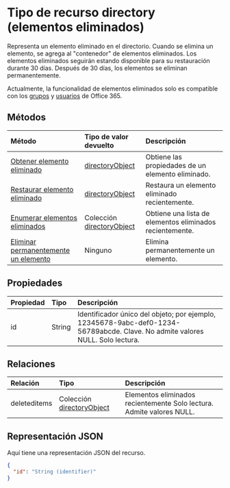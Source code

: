 # <a name="directory-resource-type-deleted-items"></a>Tipo de recurso directory (elementos eliminados)

Representa un elemento eliminado en el directorio. Cuando se elimina un elemento, se agrega al "contenedor" de elementos eliminados. Los elementos eliminados seguirán estando disponible para su restauración durante 30 días. Después de 30 días, los elementos se eliminan permanentemente.

Actualmente, la funcionalidad de elementos eliminados solo es compatible con los [grupos](group.md) y [usuarios](users.md) de Office 365.

## <a name="methods"></a>Métodos

| Método         | Tipo de valor devuelto | Descripción |
|:---------------|:------------|:------------|
|[Obtener elemento eliminado](../api/directory_deleteditems_get.md) | [directoryObject](directoryobject.md) | Obtiene las propiedades de un elemento eliminado. |
|[Restaurar elemento eliminado](../api/directory_deleteditems_restore.md) |[directoryObject](directoryobject.md)| Restaura un elemento eliminado recientemente. |
|[Enumerar elementos eliminados](../api/directory_deleteditems_list.md) |Colección [directoryObject](directoryobject.md)| Obtiene una lista de elementos eliminados recientemente. |
|[Eliminar permanentemente un elemento](../api/directory_deleteditems_delete.md) | Ninguno | Elimina permanentemente un elemento. |

## <a name="properties"></a>Propiedades
| Propiedad   | Tipo |Descripción|
|:---------------|:--------|:----------|
|id|String| Identificador único del objeto; por ejemplo, 12345678-9abc-def0-1234-56789abcde. Clave. No admite valores NULL. Solo lectura.|

## <a name="relationships"></a>Relaciones
| Relación | Tipo   |Descripción|
|:---------------|:--------|:----------|
|deleteditems|Colección [directoryObject](directoryobject.md)| Elementos eliminados recientemente Solo lectura. Admite valores NULL.|

## <a name="json-representation"></a>Representación JSON
Aquí tiene una representación JSON del recurso.

<!-- {
  "blockType": "resource",
  "optionalProperties": [

  ],
  "@odata.type": "microsoft.graph.directory"
}-->

```json
{
  "id": "String (identifier)"
}
```

<!-- uuid: 8fcb5dbc-d5aa-4681-8e31-b001d5168d79
2015-10-25 14:57:30 UTC -->
<!-- {
  "type": "#page.annotation",
  "description": "directory resource",
  "keywords": "",
  "section": "documentation",
  "tocPath": ""
}-->